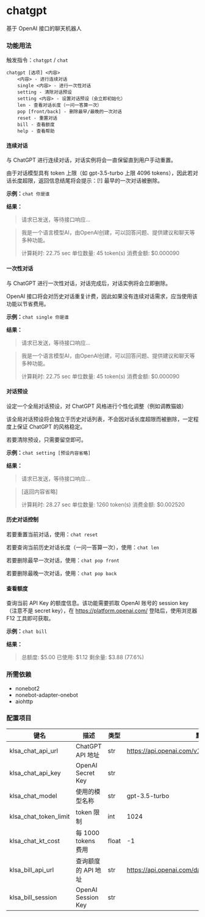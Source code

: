 # chatgpt

基于 OpenAI 接口的聊天机器人

### 功能用法

触发指令：`chatgpt` / `chat`

```
chatgpt [选项] <内容>
    <内容> - 进行连续对话
    single <内容> - 进行一次性对话
    setting - 清除对话预设
    setting <内容> - 设置对话预设（会立即初始化）
    len - 查看对话长度（一问一答算一次）
    pop [front/back] - 删除最早/最晚的一次对话
    reset - 重置对话
    bill - 查看额度 
    help - 查看帮助
```

#### 连续对话

与 ChatGPT 进行连续对话，对话实例将会一直保留直到用户手动重置。

由于对话模型具有 token 上限（如 gpt-3.5-turbo 上限 4096 tokens），因此若对话长度超限，返回信息结尾将会提示：[!] 最早的一次对话被删除。

**示例：**`chat 你是谁`

**结果：**

> 请求已发送，等待接口响应...

> 我是一个语言模型AI，由OpenAI创建，可以回答问题、提供建议和聊天等多种功能。
>
> 计算耗时: 22.75 sec
> 单位数量: 45 token(s)
> 消费金额: $0.000090

#### 一次性对话

与 ChatGPT 进行一次性对话，对话完成后，对话实例将会立即删除。

OpenAI 接口将会对历史对话重复计费，因此如果没有连续对话需求，应当使用该功能以节省费用。

**示例：**`chat single 你是谁`

**结果：**

> 请求已发送，等待接口响应...

> 我是一个语言模型AI，由OpenAI创建，可以回答问题、提供建议和聊天等多种功能。
>
> 计算耗时: 22.75 sec
> 单位数量: 45 token(s)
> 消费金额: $0.000090

#### 对话预设

设定一个全局对话预设，对 ChatGPT 风格进行个性化调整（例如调教猫娘）

该全局对话预设将会独立于历史对话列表，不会因对话长度超限而被删除，一定程度上保证 ChatGPT 的风格稳定。

若要清除预设，只需要留空即可。

**示例：**`chat setting [预设内容省略]`

**结果：**

> 请求已发送，等待接口响应...

> [返回内容省略]
>
> 计算耗时: 28.27 sec
> 单位数量: 1260 token(s)
> 消费金额: $0.002520

#### 历史对话控制

若要重置当前对话，使用：`chat reset`

若要查询当前历史对话长度（一问一答算一次），使用：`chat len`

若要删除最早一次对话，使用：`chat pop front`

若要删除最晚一次对话，使用：`chat pop back`

#### 查看额度

查询当前 API Key 的额度信息。该功能需要抓取 OpenAI 账号的 session key（注意不是 secret key），在 https://platform.openai.com/ 登陆后，使用浏览器 F12 工具即可获取。

**示例：**`chat bill`

**结果：**

> 总额度: \$5.00
> 已使用: \$1.12
> 剩余量: \$3.88 (77.6%)

### 所需依赖

- nonebot2
- nonebot-adapter-onebot
- aiohttp

### 配置项目

| 键名                  | 描述                | 类型  | 默认值                                                 |
| --------------------- | ------------------- | ----- | ------------------------------------------------------ |
| klsa_chat_api_url     | ChatGPT API 地址    | str   | https://api.openai.com/v1/chat/completions             |
| klsa_chat_api_key     | OpenAI Secret Key   | str   |                                                        |
| klsa_chat_model       | 使用的模型名称      | str   | gpt-3.5-turbo                                          |
| klsa_chat_token_limit | token 限制          | int   | 1024                                                   |
| klsa_chat_kt_cost     | 每 1000 tokens 费用 | float | -1                                                     |
| klsa_bill_api_url     | 查询额度的 API 地址 | str   | https://api.openai.com/dashboard/billing/credit_grants |
| klsa_bill_session     | OpenAI Session Key  | str   |                                                        |
